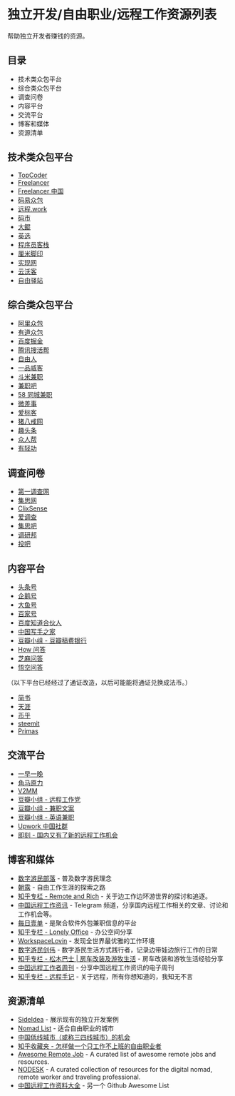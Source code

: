 # 独立开发/自由职业/远程工作资源列表

帮助独立开发者赚钱的资源。

## 目录

+   技术类众包平台
+   综合类众包平台
+   调查问卷
+   内容平台
+   交流平台
+   博客和媒体
+   资源清单

## 技术类众包平台

*   [TopCoder](https://www.topcoder.com/)
*   [Freelancer](https://www.freelancer.com/)
*   [Freelancer 中国](https://www.freelancer.cn/)
*   [码易众包](https://www.mayigeek.com/)
*   [远程.work](https://yuancheng.work/)
*   [码市](https://mart.coding.net)
*   [大鲲](https://pro.lagou.com/)
*   [英选](https://www.linktion.cn/ )
*   [程序员客栈](https://www.proginn.com/)
*   [厘米脚印](http://www.limijiaoyin.com/)
*   [实现网](http://shixian.com/)
*   [云沃客](https://www.clouderwork.com/)
*   [自由驿站](https://ziyouyizhan.com/)

## 综合类众包平台

*   [阿里众包](https://m.taobao.com/job/cloud-work/index.html)
*   [有道众包](http://zb.youdao.com/)
*   [百度掘金](http://juejin.baidu.com/)
*   [腾讯搜活帮](https://soho.qq.com)
*   [自由人](http://www.freemancn.com/)
*   [一品威客](http://zt.epwk.com/)
*   [斗米兼职](http://www.doumi.com/)
*   [兼职吧](http://www.jianzhi8.com/)
*   [58 同城兼职](https://bj.58.com/jianzhi.shtml)
*   [微差事](http://www.weichaishi.com/)
*   [爱标客](http://mp.iflytek.com/)
*   [猪八戒网](https://beijing.zbj.com/)
*   [趣头条](https://mp.qutoutiao.net)
*   [众人帮](http://www.jianzhiku.com/)
*   [有轻功](http://www.youqinggong.com/)

## 调查问卷

*   [第一调查网](http://www.1diaocha.com/)
*   [集思网](https://www.opinionworld.cn/zh-cn)
*   [ClixSense](https://www.clixsense.com/)
*   [爱调查](http://www.52survey.com/index.mdq)
*   [集思吧](https://www.jisibar.com/)
*   [调研邦](http://www.diaoyanbang.net/)
*   [投吧](http://www.votebar.com/)

## 内容平台

*   [头条号](https://mp.toutiao.com)
*   [企鹅号](https://om.qq.com)
*   [大鱼号](https://mp.dayu.com)
*   [百家号](https://baijiahao.baidu.com)
*   [百度知道合伙人](https://zhidao.baidu.com/home/partnerhome)
*   [中国写手之家](http://www.xs91.net/)
*   [豆瓣小组 - 豆瓣稿费银行](https://www.douban.com/group/TGYGXZ/)
*   [How 问答](http://www.prettyyes.com/)
*   [芝麻问答](https://www.zhimawenda.com/)
*   [悟空问答](https://www.wukong.com/)

（以下平台已经经过了通证改造，以后可能能将通证兑换成法币。）

*   [简书](https://www.jianshu.com/)
*   [天涯](http://focus.tianya.cn/)
*   [币乎](https://bihu.com/)
*   [steemit](https://steemit.com/)
*   [Primas](https://primas.io/)

## 交流平台

*   [一早一晚](http://yizaoyiwan.com/)
*   [角马原力](http://www.gnuforce.com/community)
*   [V2MM](https://v2mm.tech/)
*   [豆瓣小组 - 远程工作党](https://www.douban.com/group/freejobs/)
*   [豆瓣小组 - 兼职文案](https://www.douban.com/group/292715/)
*   [豆瓣小组 - 英语兼职](https://www.douban.com/group/524795/)
*   [Upwork 中国社群](https://www.kancloud.cn/jielinko/upwork-bbs/380491)
*   [即刻 - 国内又有了新的远程工作机会](http://m.ruguoapp.com/topics/58a12fe772a4680014bdee24)

## 博客和媒体

*   [数字游民部落](https://jarodise.com/) - 普及数字游民理念
*   [朝露](http://www.littledew.com/) - 自由工作生涯的探索之路
*   [知乎专栏 - Remote and Rich](https://zhuanlan.zhihu.com/remoteandrich) - 关于边工作边环游世界的探讨和追逐。
*   [中国远程工作资讯](https://t.me/remote_cn) - Telegram 频道，分享国内远程工作相关的文章、讨论和工作机会等。
*   [每日壹单](https://mryd.freeflarum.com/) - 是聚合软件外包兼职信息的平台
*   [知乎专栏 - Lonely Office](https://zhuanlan.zhihu.com/lonelyoffice) - 办公空间分享
*   [WorkspaceLovin](https://workspacelovin.com/) - 发现全世界最优雅的工作环境
*   [数字游民剑伟](https://i.loli.net/2019/01/27/5c4d190b8b4d9.jpg) - 数字游民生活方式践行者，记录边带娃边旅行工作的日常
*   [知乎专栏 - 松木巴士 | 房车改装及游牧生活](https://zhuanlan.zhihu.com/c_155023320) - 房车改装和游牧生活经验分享
*   [中囯远程工作者周刊](https://github.com/greatghoul/remote-weekly) - 分享中国远程工作资讯的电子周刊
*   [知乎专栏 - 远程手记](https://zhuanlan.zhihu.com/yidianyidi) - 关于远程，所有你想知道的，我知无不言

## 资源清单

*   [SideIdea](http://sideidea.com/) - 展示现有的独立开发案例
*   [Nomad List](https://nomadlist.com/) - 适合自由职业的城市
*   [中国低线城市（或称三四线城市）的机会](https://github.com/xunyun/Lower-tier_Cities_in_China)
*   [知乎收藏夹 - 怎样做一个只工作不上班的自由职业者](https://www.zhihu.com/collection/215602507)
*   [Awesome Remote Job](https://github.com/lukasz-madon/awesome-remote-job) - A curated list of awesome remote jobs and resources.
*   [NODESK](https://nodesk.co/) - A curated collection of resources for the digital nomad, remote worker and traveling professional.
*   [中国远程工作资料大全](https://github.com/greatghoul/remote-working) - 另一个 Github Awesome List
